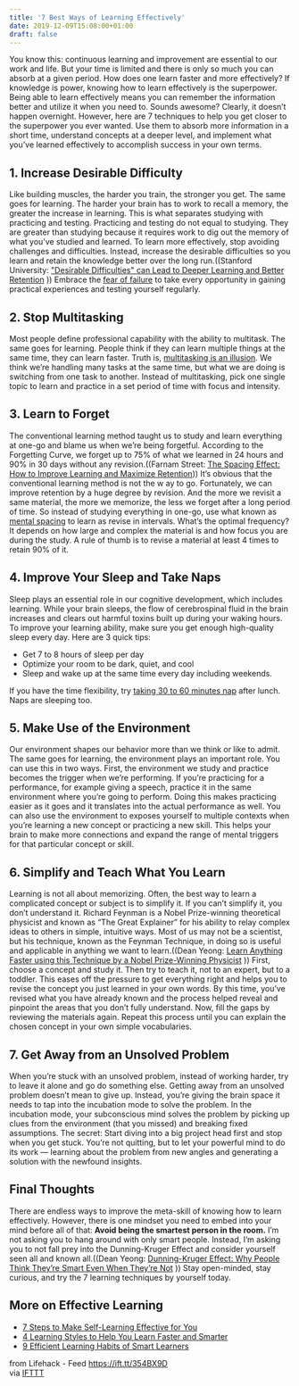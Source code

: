 ```yaml
---
title: '7 Best Ways of Learning Effectively'
date: 2019-12-09T15:08:00+01:00
draft: false
---
```


You know this: continuous learning and improvement are essential to our work and life. But your time is limited and there is only so much you can absorb at a given period. How does one learn faster and more effectively? If knowledge is power, knowing how to learn effectively is the superpower. Being able to learn effectively means you can remember the information better and utilize it when you need to. Sounds awesome? Clearly, it doesn’t happen overnight. However, here are 7 techniques to help you get closer to the superpower you ever wanted. Use them to absorb more information in a short time, understand concepts at a deeper level, and implement what you’ve learned effectively to accomplish success in your own terms.

1\. Increase Desirable Difficulty
---------------------------------

Like building muscles, the harder you train, the stronger you get. The same goes for learning. The harder your brain has to work to recall a memory, the greater the increase in learning. This is what separates studying with practicing and testing. Practicing and testing do not equal to studying. They are greater than studying because it requires work to dig out the memory of what you’ve studied and learned. To learn more effectively, stop avoiding challenges and difficulties. Instead, increase the desirable difficulties so you learn and retain the knowledge better over the long run.((Stanford University: ["Desirable Difficulties" can Lead to Deeper Learning and Better Retention](https://tomprof.stanford.edu/posting/1419) )) Embrace the [fear of failure](https://www.lifehack.org/articles/lifehack/how-fear-of-failure-destroys-success.html) to take every opportunity in gaining practical experiences and testing yourself regularly.

2\. Stop Multitasking
---------------------

Most people define professional capability with the ability to multitask. The same goes for learning. People think if they can learn multiple things at the same time, they can learn faster. Truth is, [multitasking is an illusion](https://www.lifehack.org/articles/productivity/you-think-you-can-multitask-think-again.html). We think we’re handling many tasks at the same time, but what we are doing is switching from one task to another. Instead of multitasking, pick one single topic to learn and practice in a set period of time with focus and intensity.

3\. Learn to Forget
-------------------

The conventional learning method taught us to study and learn everything at one-go and blame us when we’re being forgetful. According to the Forgetting Curve, we forget up to 75% of what we learned in 24 hours and 90% in 30 days without any revision.((Farnam Street: [The Spacing Effect: How to Improve Learning and Maximize Retention](https://fs.blog/2018/12/spacing-effect/))) It’s obvious that the conventional learning method is not the w ay to go. Fortunately, we can improve retention by a huge degree by revision. And the more we revisit a same material, the more we memorize, the less we forget after a long period of time. So instead of studying everything in one-go, use what known as [mental spacing](https://www.lifehack.org/851026/spaced-repetition) to learn as revise in intervals. What’s the optimal frequency? It depends on how large and complex the material is and how focus you are during the study. A rule of thumb is to revise a material at least 4 times to retain 90% of it.

4\. Improve Your Sleep and Take Naps
------------------------------------

Sleep plays an essential role in our cognitive development, which includes learning. While your brain sleeps, the flow of cerebrospinal fluid in the brain increases and clears out harmful toxins built up during your waking hours. To improve your learning ability, make sure you get enough high-quality sleep every day. Here are 3 quick tips:

*   Get 7 to 8 hours of sleep per day
*   Optimize your room to be dark, quiet, and cool
*   Sleep and wake up at the same time every day including weekends.

If you have the time flexibility, try [taking 30 to 60 minutes nap](https://www.lifehack.org/426762/3-ways-napping-boosts-your-brain-power-and-how-to-maximize-the-benefits) after lunch. Naps are sleeping too.

5\. Make Use of the Environment
-------------------------------

Our environment shapes our behavior more than we think or like to admit. The same goes for learning, the environment plays an important role. You can use this in two ways. First, the environment we study and practice becomes the trigger when we’re performing. If you’re practicing for a performance, for example giving a speech, practice it in the same environment where you’re going to perform. Doing this makes practicing easier as it goes and it translates into the actual performance as well. You can also use the environment to exposes yourself to multiple contexts when you’re learning a new concept or practicing a new skill. This helps your brain to make more connections and expand the range of mental triggers for that particular concept or skill.

6\. Simplify and Teach What You Learn
-------------------------------------

Learning is not all about memorizing. Often, the best way to learn a complicated concept or subject is to simplify it. If you can’t simplify it, you don’t understand it. Richard Feynman is a Nobel Prize-winning theoretical physicist and known as “The Great Explainer” for his ability to relay complex ideas to others in simple, intuitive ways. Most of us may not be a scientist, but his technique, known as the Feynman Technique, in doing so is useful and applicable in anything we want to learn.((Dean Yeong: [Learn Anything Faster using this Technique by a Nobel Prize-Winning Physicist](https://deanyeong.com/learn-anything-faster/) )) First, choose a concept and study it. Then try to teach it, not to an expert, but to a toddler. This eases off the pressure to get everything right and helps you to revise the concept you just learned in your own words. By this time, you’ve revised what you have already known and the process helped reveal and pinpoint the areas that you don’t fully understand. Now, fill the gaps by reviewing the materials again. Repeat this process until you can explain the chosen concept in your own simple vocabularies.

7\. Get Away from an Unsolved Problem
-------------------------------------

When you’re stuck with an unsolved problem, instead of working harder, try to leave it alone and go do something else. Getting away from an unsolved problem doesn’t mean to give up. Instead, you’re giving the brain space it needs to tap into the incubation mode to solve the problem. In the incubation mode, your subconscious mind solves the problem by picking up clues from the environment (that you missed) and breaking fixed assumptions. The secret: Start diving into a big project head first and stop when you get stuck. You’re not quitting, but to let your powerful mind to do its work — learning about the problem from new angles and generating a solution with the newfound insights.

Final Thoughts
--------------

There are endless ways to improve the meta-skill of knowing how to learn effectively. However, there is one mindset you need to embed into your mind before all of that: **Avoid being the smartest person in the room.** I’m not asking you to hang around with only smart people. Instead, I’m asking you to not fall prey into the Dunning-Kruger Effect and consider yourself seen all and known all.((Dean Yeong: [Dunning-Kruger Effect: Why People Think They’re Smart Even When They’re Not](https://deanyeong.com/dunning-kruger-effect/) )) Stay open-minded, stay curious, and try the 7 learning techniques by yourself today.

More on Effective Learning
--------------------------

*   [7 Steps to Make Self-Learning Effective for You](https://www.lifehack.org/853724/self-learning)
*   [4 Learning Styles to Help You Learn Faster and Smarter](https://www.lifehack.org/849860/different-learning-styles-to-learn)
*   [9 Efficient Learning Habits of Smart Learners](https://www.lifehack.org/851926/efficient-learning)

  
  
from Lifehack - Feed https://ift.tt/354BX9D  
via [IFTTT](https://ifttt.com/?ref=da&site=blogger)